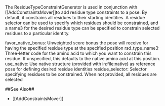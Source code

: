 The ResidueTypeConstraintGenerator is used in conjunction with [[AddConstraintsMover]]to add residue type constraints to a pose. By default, it constrains all residues to their starting identities. A residue selector can be used to specify which residues should be constrained, and a name3 for the desired residue type can be specified to constrain selected residues to a particular identity.

<ResidueTypeConstraintGenerator name="(&string;)"
        favor_native_bonus="(1.0 &real;)" rsd_type_name3="(&string;)"
        use_native="(false &bool;)" residue_selector="(&string;)" />
favor_native_bonus: Unweighted score bonus the pose will receive for having the specified residue type at the specified position
rsd_type_name3: Three-letter code for the amino acid to which you want to constrain this residue. If unspecified, this defaults to the native amino acid at this position.
use_native: Use native structure (provided with in:file:native) as reference pose for defining desired residue identities
residue_selector: Selector specifying residues to be constrained. When not provided, all residues are selected

##See Also##
* [[AddConstraintsMover]]